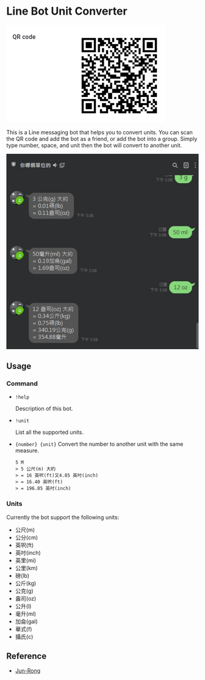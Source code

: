 # Line Bot Unit Converter

![QR_Code](https://github.com/Ronaldzzzzz/Line-Bot-Unit-Converter/blob/main/image/QR%20code.jpg)

This is a Line messaging bot that helps you to convert units.
You can scan the QR code and add the bot as a friend, or add the bot into a group.
Simply type number, space, and unit then the bot will convert to another unit.

![screenshot](https://github.com/Ronaldzzzzz/Line-Bot-Unit-Converter/blob/main/image/screenshot.jpg)

## Usage

### Command

* `!help`
  
  Description of this bot.

* `!unit`
  
  List all the supported units.

* `{number} {unit}`
  Convert the number to another unit with the same measure.
  
  ```plaintext
  5 M
  > 5 公尺(m) 大約
  > = 16 英呎(ft)又4.85 英吋(inch)
  > = 16.40 英呎(ft)
  > = 196.85 英吋(inch)
  ```

### Units

Currently the bot support the following units:

* 公尺(m)
* 公分(cm)
* 英呎(ft)
* 英吋(inch)
* 英里(mi)
* 公里(km)
* 磅(lb)
* 公斤(kg)
* 公克(g)
* 盎司(oz)
* 公升(l)
* 毫升(ml)
* 加侖(gal)
* 華式(f)
* 攝氏(c)

## Reference

* [Jun-Rong](https://github.com/Jun-Rong)
